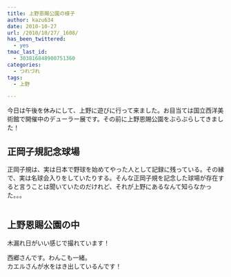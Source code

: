 ```yaml
---
title: 上野恩賜公園の様子
author: kazu634
date: 2010-10-27
url: /2010/10/27/_1608/
has_been_twittered:
  - yes
tmac_last_id:
  - 303816848900751360
categories:
  - つれづれ
tags:
  - 上野

---
```

<div class="pp_items">
<div class="pp_item">
<p>
      今日は午後を休みにして、上野に遊びに行って来ました。お目当ては国立西洋美術館で開催中のデューラー展です。その前に上野恩賜公園をぶらぶらしてきました！
</p>
    
<h2>
<!--more-->正岡子規記念球場
</h2>
    
<p>
      正岡子規は、実は日本で野球を始めてやった人として記録に残っている。その縁で、実は名球会入りをしていたりする。そんな正岡子規を記念した球場が存在すると言うことは聞いていたのだけれど、それが上野にあるなんて知らなかった。。。
</p>
</div>
  
<div class="pp_item">
<img style="max-width: 100%;" src="http://static.pixelpipe.com/06b39c39-43cb-4b9f-ad1e-8fbf8026250a_b.jpg" alt="" />
</div>
  
<div class="pp_item">
</div>
  
<h2 class="pp_item">
    上野恩賜公園の中
</h2>
  
<p>
    木漏れ日がいい感じで撮れています！
</p>
  
<div class="pp_item">
<img style="max-width: 100%;" src="http://static.pixelpipe.com/7b517dd3-12db-4043-bc20-5905ce3f6d23_b.jpg" alt="" />
</div>
  
<div class="pp_item">
<img style="max-width: 100%;" src="http://static.pixelpipe.com/aef4580c-860b-4617-8c9e-7d10477b7dac_b.jpg" alt="" />
</div>
  
<div class="pp_item">
</div>
  
<div class="pp_item">
    西郷さんです。わんこも一緒。
</div>
  
<div class="pp_item">
</div>
  
<div class="pp_item">
<img style="max-width: 100%;" src="http://static.pixelpipe.com/bee12cbf-9191-48e8-8b54-e8db9bf26288_b.jpg" alt="" />
</div>
  
<div class="pp_item">
</div>
  
<div class="pp_item">
    カエルさんが水をはき出しているんです！
</div>
  
<div class="pp_item">
</div>
  
<div class="pp_item">
<img style="max-width: 100%;" src="http://static.pixelpipe.com/1edf1e1f-586a-4ebb-a40c-d08e8b10c1a4_b.jpg" alt="" />
</div>
</div>